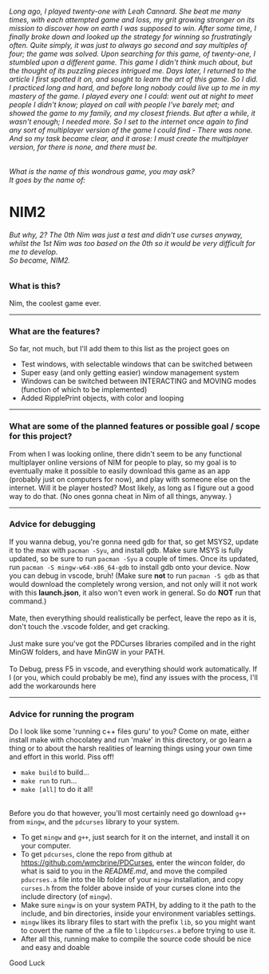 ###### Long ago, I played twenty-one with Leah Cannard. She beat me many times, with each attempted game and loss, my grit growing stronger on its mission to discover how on earth I was supposed to win. After some time, I finally broke down and looked up the strategy for winning so frustratingly often. Quite simply, it was just to always go second and say multiples of four; the game was solved. Upon searching for this game, of twenty-one, I stumbled upon a different game. This game I didn't think much about, but the thought of its puzzling pieces intrigued me. Days later, I returned to the article I first spotted it on, and sought to learn the art of this game. So I did. I practiced long and hard, and before long nobody could live up to me in my mastery of the game. I played every one I could: went out at night to meet people I didn't know; played on call with people I've barely met; and showed the game to my family, and my closest friends. But after a while, it wasn't enough; I needed more. So I set to the internet once again to find any sort of multiplayer version of the game I could find - There was none. And so my task became clear, and it arose: I must create the multiplayer version, for there is none, and there must be. 
###### What is the name of this wondrous game, you may ask? <br>It goes by the name of:

# NIM2

###### But why, 2? The 0th Nim was just a test and didn't use curses anyway, whilst the 1st Nim was too based on the 0th so it would be very difficult for me to develop. <br> So became, NIM2.

### What is this?

Nim, the coolest game ever.

<hr>

### What are the features?

So far, not much, but I'll add them to this list as the project goes on
* Test windows, with selectable windows that can be switched between
* Super easy (and only getting easier) window management system
* Windows can be switched between INTERACTING and MOVING modes (function of which to be implemented)
* Added RipplePrint objects, with color and looping

<hr>

### What are some of the planned features or possible goal / scope for this project?

From when I was looking online, there didn't seem to be any functional multiplayer online versions of NIM for people to play,
so my goal is to eventually make it possible to easily download this game as an app (probably just on computers for now),
and play with someone else on the internet. Will it be player hosted? Most likely, as long as I figure out a good way to do that.
(No ones gonna cheat in Nim of all things, anyway. )

<hr>

### Advice for debugging

If you wanna debug, you're gonna need gdb for that, so get MSYS2, update it to the max with `pacman -Syu`,
and install gdb. Make sure MSYS is fully updated, so be sure to run `pacman -Syu` a couple of times. Once its updated,
run `pacman -S mingw-w64-x86_64-gdb` to install gdb onto your device. Now you can debug in vscode, bruh! (Make sure **not** to run `pacman -S gdb` as that would download the completely wrong version, and not only will it not work with this **launch.json**, it also won't even work in general. So do **NOT** run that command.)
<br><br>
Mate, then everything should realistically be perfect, leave the repo as it is, don't touch the .vscode folder, and get cracking.
<br><br>
Just make sure you've got the PDCurses libraries compiled and in the right
MinGW folders, and have MinGW in your PATH.
<br><br>
To Debug, press F5 in vscode, and everything should work automatically. If I (or you, which could probably be me), find any issues 
with the process, I'll add the workarounds here

<hr>

### Advice for running the program

Do I look like some 'running c++ files guru' to you? Come on mate, either install make with chocolatey and run 'make' in this directory, or go learn a thing or to about the harsh realities of learning things using your own time and effort in this world. Piss off!
* `make build` to build...
* `make run` to run...
* `make [all]` to do it all!
<br><br>

Before you do that however, you'll most certainly need go download `g++` from `mingw`, and the `pdcurses` library to your system.
<br>
* To get `mingw` and `g++`, just search for it on the internet, and install it on your computer.
* To get `pdcurses`, clone the repo from github at <a href="https://github.com/wmcbrine/PDCurses">https://github.com/wmcbrine/PDCurses</a>, enter the *wincon* folder, do what is said to you in the *README.md*, and move the compiled `pducrses.a` file into the lib folder of your `mingw` installation, and copy `curses.h` from the folder above inside of your curses clone into the include directory (of `mingw`).
* Make sure `mingw` is on your system PATH, by adding to it the path to the include, and bin directories, inside your environment variables settings.
* `mingw` likes its library files to start with the prefix `lib`, so you might want to covert the name of the .a file to `libpdcurses.a` before trying to use it.
* After all this, running make to compile the source code should be nice and easy and doable

Good Luck






